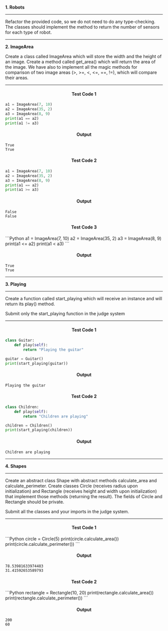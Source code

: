 <p align="left">
<strong>
1. Robots
</strong>
</p>

________________________________________________________

<p align="left">

Refactor the provided code, so we do not need to do any type-checking. The classes should implement the method to return the number of sensors for each type of robot.
</p>

________________________________________________________

<p align="left">
<strong>
2. ImageArea
</strong>
</p>

Create a class called ImageArea which will store the width and the height of an image. Create a method called get_area() which will return the area of the image. We have also to implement all the magic methods for comparison of two image areas (>, >=, <, <=, ==, !=), which will compare their areas.

_____________________________________________________________

<h4 align="center">Test Code 1</h4>

```Python
a1 = ImageArea(7, 10)
a2 = ImageArea(35, 2)
a3 = ImageArea(8, 9)
print(a1 == a2)
print(a1 != a3)
```

<h4 align="center">Output</h4>

```
True
True
```
<h4 align="center">Test Code 2</h4>

```Python
a1 = ImageArea(7, 10)
a2 = ImageArea(35, 2)
a3 = ImageArea(8, 9)
print(a1 == a2)
print(a1 >= a3)
```

<h4 align="center">Output</h4>

```
False
False
```
<h4 align="center">Test Code 3</h4>
```Python
a1 = ImageArea(7, 10)
a2 = ImageArea(35, 2)
a3 = ImageArea(8, 9)
print(a1 <= a2)
print(a1 < a3)
```

<h4 align="center">Output</h4>

```
True
True
```

________________________________________________________

<p align="left">
<strong>
3. Playing
</strong>
</p>

________________________________________________________

Create a function called start_playing which will receive an instance and will return its play() method.

Submit only the start_playing function in the judge system

________________________________________________________

<h4 align="center">Test Code 1</h4>

```Python
class Guitar:
    def play(self):
        return "Playing the guitar"

guitar = Guitar()
print(start_playing(guitar))
```

<h4 align="center">Output</h4>

```
Playing the guitar
```
<h4 align="center">Test Code 2</h4>

```Python
class Children:
    def play(self):
        return "Children are playing"

children = Children()
print(start_playing(children))
```

<h4 align="center">Output</h4>

```
Children are playing
```

________________________________________________________

<p align="left">
<strong>
4. Shapes
</strong>
</p>

________________________________________________________

Create an abstract class Shape with abstract methods calculate_area and calculate_perimeter. Create classes Circle (receives radius upon initialization) and Rectangle (receives height and width upon initialization) that implement those methods (returning the result). The fields of Circle and Rectangle should be private.

Submit all the classes and your imports in the judge system.

________________________________________________________


<h4 align="center">Test Code 1</h4>
```Python
circle = Circle(5)
print(circle.calculate_area())
print(circle.calculate_perimeter())
```

<h4 align="center">Output</h4>

```
78.53981633974483
31.41592653589793
```
<h4 align="center">Test Code 2</h4>
```Python
rectangle = Rectangle(10, 20)
print(rectangle.calculate_area())
print(rectangle.calculate_perimeter())
```

<h4 align="center">Output</h4>

```
200
60
```